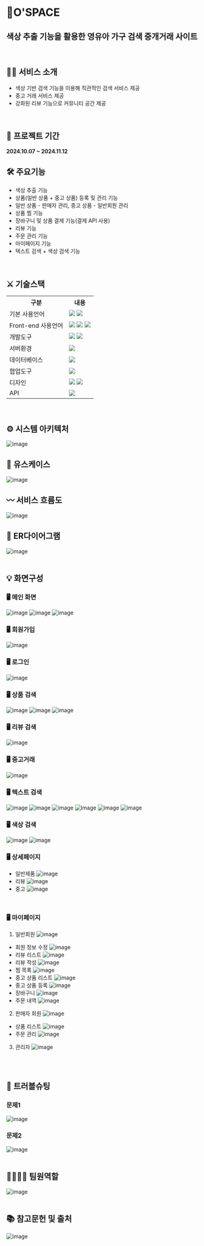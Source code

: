 # 🛒O'SPACE
## 색상 추출 기능을 활용한 영유아 가구 검색 중개거래 사이트
<br>

## 🙋‍♀️ 서비스 소개
* 색상 기반 검색 기능을 이용해 직관적인 검색 서비스 제공
* 중고 거래 서비스 제공
* 강화된 리뷰 기능으로 커뮤니티 공간 제공

<br>

## 📅 프로젝트 기간
**2024.10.07 ~ 2024.11.12**
<br>
## 🛠 주요기능
* 색상 추출 기능
* 상품(일반 상품 + 중고 상품) 등록 및 관리 기능
* 일반 상품 - 판매자 관리, 중고 상품 - 일반회원 관리
* 상품 찜 기능
* 장바구니 및 상품 결제 기능(결제 API 사용)
* 리뷰 기능
* 주문 관리 기능
* 마이페이지 기능
* 텍스트 검색 + 색상 검색 기능
<br>

## ⚔ 기술스택
<table>
    <tr>
        <th>구분</th>
        <th>내용</th>
    </tr>
    <tr>
        <td>기본 사용언어</td>
        <td>
            <img src="https://img.shields.io/badge/Java-007396?style=for-the-badge&logo=java&logoColor=white"/>
            <img src="https://img.shields.io/badge/javascript-F7DF1E?style=for-the-badge&logo=javascript&logoColor=black">
        </td>
    </tr>
    <tr>
        <td>Front-end 사용언어</td>
        <td>
            <img src="https://img.shields.io/badge/javascript-F7DF1E?style=for-the-badge&logo=javascript&logoColor=black">
            <img src="https://img.shields.io/badge/HTML-E34F26?style=for-the-badge&logo=html5&logoColor=white">
            <img src="https://img.shields.io/badge/CSS-1572B6?style=for-the-badge&logo=css3&logoColor=white">
        </td>
    </tr>
    <tr>
        <td>개발도구</td>
        <td>
          <img src="https://img.shields.io/badge/Eclipse-2C2255?style=for-the-badge&logo=Eclipse&logoColor=white"/>
        <img src="https://img.shields.io/badge/VSCode-007ACC?style=for-the-badge&logo=VisualStudioCode&logoColor=white"/>
        </td>
    </tr>
    <tr>
        <td>서버환경</td>
        <td>
          <img src="https://img.shields.io/badge/Apache Tomcat 9.0-D22128?style=for-the-badge&logo=Apache Tomcat&logoColor=white"/> 
        </td>
    </tr>
    <tr>
        <td>데이터베이스</td>
        <td>
            <img src="https://img.shields.io/badge/Oracle 11g-F80000?style=for-the-badge&logo=Oracle&logoColor=white"/> 
        </td>
    </tr>
    <tr>
        <td>협업도구</td>
        <td>
            <img src="https://img.shields.io/badge/GitHub-181717?style=for-the-badge&logo=GitHub&logoColor=white"/>
        </td>
    </tr>
    <tr>
        <td>디자인</td>
        <td>
            <img src="https://img.shields.io/badge/Figma-F24E1E?style=for-the-badge&logo=Figma&logoColor=white"/>
            <img src="https://img.shields.io/badge/css-1572B6?style=for-the-badge&logo=css3&logoColor=white">
        </td>
    </tr>
    <tr>
        <td>API</td>
        <td>
            <img src="https://github.com/user-attachments/assets/6b92ffad-ea5c-460c-bedb-61f130bce991"/>
        </td>
    </tr>
</table>
<br>

## ⚙ 시스템 아키텍처
![image](https://github.com/user-attachments/assets/65e470a0-6806-4e99-a035-c3df77808465)
<br>

## 📝 유스케이스
![image](https://github.com/user-attachments/assets/58426b29-034f-4f73-8aed-0ff73b4a7046)
<br>

## 〰 서비스 흐름도
![image](https://github.com/user-attachments/assets/671ea94c-7049-4ce7-bc08-70e0a1962265)
<br>

## 📌 ER다이어그램
![image](https://github.com/user-attachments/assets/1d0de395-382a-4e78-9803-ea5538fa4f0a)
<br>
<br>
## 💡 화면구성


### 🖥 메인 화면
![image](https://github.com/user-attachments/assets/9aac1702-eede-4ed2-9d8e-0995280ccf39)
![image](https://github.com/user-attachments/assets/cf3bc225-6ff5-4e31-9682-b88021200c42)
![image](https://github.com/user-attachments/assets/ba36916f-f1cc-49e5-9979-89e599e167aa)
<br>

### 🖥 회원가입
![image](https://github.com/user-attachments/assets/ff1dc7f7-6a27-4d35-9dd9-73946b43d8fe)
<br>

### 🖥 로그인
![image](https://github.com/user-attachments/assets/33297d7a-754b-433e-b72c-f95714c17ce1)
<br>

### 🖥 상품 검색
![image](https://github.com/user-attachments/assets/3ecea71b-bb23-49b0-ae8d-64fda8dca359)
![image](https://github.com/user-attachments/assets/4d018bab-17ff-46c8-8774-37757fe9d0c6)
![image](https://github.com/user-attachments/assets/eeb50aee-f0d9-4133-b01c-18dfaca80332)
<br>

### 🖥 리뷰 검색
![image](https://github.com/user-attachments/assets/ce036e63-81e9-458b-97b5-ab797e584164)
<br>

### 🖥 중고거래
![image](https://github.com/user-attachments/assets/95464a59-eb1a-47ec-a521-4d5aa6bbdd57)
<br>

### 🖥 텍스트 검색
![image](https://github.com/user-attachments/assets/5cfb9815-b36f-4fc6-a562-7d47c9e7f28b)
![image](https://github.com/user-attachments/assets/3a9d3a47-75d7-4fd3-9da8-e1bb8ddc3bc7)
![image](https://github.com/user-attachments/assets/202355d8-ae6b-47e9-bfe1-f64b71a93363)
![image](https://github.com/user-attachments/assets/139f9a92-e736-4802-92b0-da1e896eba2d)
![image](https://github.com/user-attachments/assets/9dc9b4f5-afcf-4a73-a8f5-b7f76aa41a87)
![image](https://github.com/user-attachments/assets/90af8977-6506-43c9-ad48-0d69483104c1)
<br>

### 🖥 색상 검색
![image](https://github.com/user-attachments/assets/11270b92-acae-4891-8df3-22d4993c2e0b)
![image](https://github.com/user-attachments/assets/44f0c60a-adbb-4a58-a671-b526835c38d5)
<br>

### 🖥 상세페이지
* 일반제품
![image](https://github.com/user-attachments/assets/92e44974-02cb-4360-ac71-833bf125ca7a)
* 리뷰
![image](https://github.com/user-attachments/assets/24231279-1cc9-4217-b0c6-ab459fa6baa4)
* 중고
![image](https://github.com/user-attachments/assets/d654fef6-4ed0-420d-ac3a-9a717c9a1a9d)
<br>

### 🖥 마이페이지
1) 일반회원
![image](https://github.com/user-attachments/assets/ec461c0d-2c16-4b14-9c82-bf2677d020f7)
- 회원 정보 수정
![image](https://github.com/user-attachments/assets/47d07acf-57ea-4d9b-ad8e-293758a3c59e)
- 리뷰 리스트
![image](https://github.com/user-attachments/assets/9711da93-4f2d-4d0f-ad80-296052c52b1c)
- 리뷰 작성
![image](https://github.com/user-attachments/assets/22aad25a-6824-42fd-a542-9ba4c43d05a5)
- 찜 목록
![image](https://github.com/user-attachments/assets/ef426d90-a684-4b21-b2a3-76c67b1bb5a3)
- 중고 상품 리스트 
![image](https://github.com/user-attachments/assets/0dc69844-7854-4b58-a91a-d781bf2b6e15)
- 중고 상품 등록
![image](https://github.com/user-attachments/assets/1ae91593-8790-4331-b90c-8594a7dba592)
- 장바구니
![image](https://github.com/user-attachments/assets/346483e8-c8b0-4898-8b19-9767e710de69)
- 주문 내역
![image](https://github.com/user-attachments/assets/c87549fb-67d0-4b01-b515-d9e644e2cba5)
2) 판매자 회원
![image](https://github.com/user-attachments/assets/caf640f1-9b42-4b83-9851-e10ddf88ea25)
- 상품 리스트
![image](https://github.com/user-attachments/assets/65adefed-2601-47f1-a8c8-ee39f0eb508a)
- 주문 관리 
![image](https://github.com/user-attachments/assets/3901c2d0-41a4-40ed-859e-16162504762a)
3) 관리자
![image](https://github.com/user-attachments/assets/59f80588-2f11-4a02-a690-8ab3e782d95b)
<br>
<br>

## 🥊 트러블슈팅
### 문제1
![image](https://github.com/user-attachments/assets/b03ac78f-5ea0-4eb1-8644-ecefc2a81c65)
### 문제2 
![image](https://github.com/user-attachments/assets/b3a9626f-efde-4d83-92a0-f5cd7f41c2bd)
<br>
<br>

## 👨‍👩‍👧‍👦 팀원역할
![image](https://github.com/user-attachments/assets/1e337355-a770-434f-8394-e1b8172099e2)
<br>
<br>

## 📚 참고문헌 및 출처
![image](https://github.com/user-attachments/assets/d1740c2e-36d8-4084-b821-30dbabc8db30)
